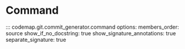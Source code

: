# Command

::: codemap.git.commit_generator.command
    options:
      members_order: source
      show_if_no_docstring: true
      show_signature_annotations: true
      separate_signature: true

